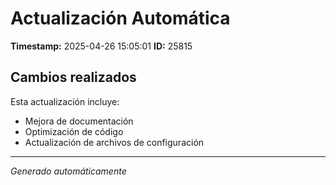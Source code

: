# Actualización Automática

**Timestamp:** 2025-04-26 15:05:01
**ID:** 25815

## Cambios realizados

Esta actualización incluye:
- Mejora de documentación
- Optimización de código
- Actualización de archivos de configuración

---
*Generado automáticamente*
